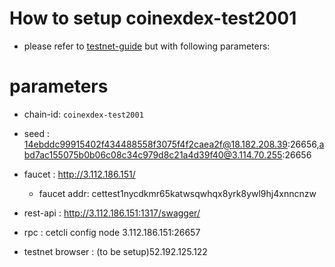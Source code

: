 # How to setup coinexdex-test2001

- please refer to [testnet-guide](https://github.com/coinexchain/testnets/blob/master/coinexdex-test/testnet-guide.md) but with following parameters:

# parameters

- chain-id:          `coinexdex-test2001`

- seed              : 14ebddc99915402f434488558f3075f4f2caea2f@18.182.208.39:26656,abd7ac155075b0b06c08c34c979d8c21a4d39f40@3.114.70.255:26656
- faucet            : http://3.112.186.151/
  - faucet addr: cettest1nycdkmr65katwsqwhqx8yrk8ywl9hj4xnncnzw
- rest-api          : http://3.112.186.151:1317/swagger/
- rpc               : cetcli config node 3.112.186.151:26657
- testnet browser   : (to be setup)52.192.125.122
